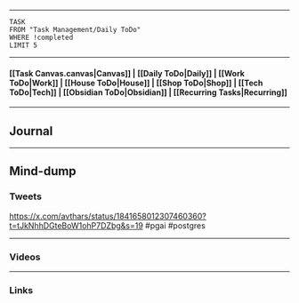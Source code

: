 
---
```dataview
TASK
FROM "Task Management/Daily ToDo"
WHERE !completed
LIMIT 5
```
---

#### [[Task Canvas.canvas|Canvas]] | [[Daily ToDo|Daily]] | [[Work ToDo|Work]] |  [[House ToDo|House]] |  [[Shop ToDo|Shop]] | [[Tech ToDo|Tech]] | [[Obsidian ToDo|Obsidian]] | [[Recurring Tasks|Recurring]] 
---
## Journal

---
## Mind-dump

### Tweets

https://x.com/avthars/status/1841658012307460360?t=tJkNhhDGteBoW1ohP7DZbg&s=19 #pgai #postgres 

---
### Videos

---
### Links 